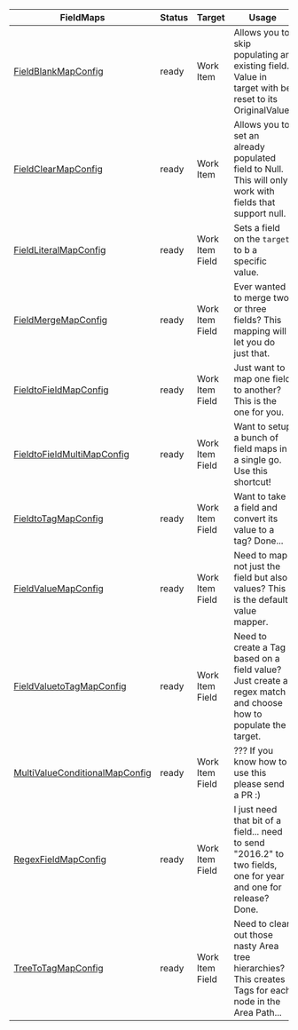 | FieldMaps | Status | Target    | Usage                              |
|------------------------|---------|---------|------------------------------------------|
| [FieldBlankMapConfig](Reference/v2/FieldMaps/FieldBlankMapConfig.md) | ready | Work Item | Allows you to skip populating an existing field. Value in target with be reset to its OriginalValue. |
| [FieldClearMapConfig](Reference/v2/FieldMaps/FieldClearMapConfig.md) | ready | Work Item | Allows you to set an already populated field to Null. This will only work with fields that support null. |
| [FieldLiteralMapConfig](Reference/v2/FieldMaps/FieldLiteralMapConfig.md) | ready | Work Item Field | Sets a field on the `target` to b a specific value. |
| [FieldMergeMapConfig](Reference/v2/FieldMaps/FieldMergeMapConfig.md) | ready | Work Item Field | Ever wanted to merge two or three fields? This mapping will let you do just that. |
| [FieldtoFieldMapConfig](Reference/v2/FieldMaps/FieldtoFieldMapConfig.md) | ready | Work Item Field | Just want to map one field to another? This is the one for you. |
| [FieldtoFieldMultiMapConfig](Reference/v2/FieldMaps/FieldtoFieldMultiMapConfig.md) | ready | Work Item Field | Want to setup a bunch of field maps in a single go. Use this shortcut! |
| [FieldtoTagMapConfig](Reference/v2/FieldMaps/FieldtoTagMapConfig.md) | ready | Work Item Field | Want to take a field and convert its value to a tag? Done... |
| [FieldValueMapConfig](Reference/v2/FieldMaps/FieldValueMapConfig.md) | ready | Work Item Field | Need to map not just the field but also values? This is the default value mapper. |
| [FieldValuetoTagMapConfig](Reference/v2/FieldMaps/FieldValuetoTagMapConfig.md) | ready | Work Item Field | Need to create a Tag based on a field value? Just create a regex match and choose how to populate the target. |
| [MultiValueConditionalMapConfig](Reference/v2/FieldMaps/MultiValueConditionalMapConfig.md) | ready | Work Item Field | ??? If you know how to use this please send a PR :) |
| [RegexFieldMapConfig](Reference/v2/FieldMaps/RegexFieldMapConfig.md) | ready | Work Item Field | I just need that bit of a field... need to send "2016.2" to two fields, one for year and one for release? Done. |
| [TreeToTagMapConfig](Reference/v2/FieldMaps/TreeToTagMapConfig.md) | ready | Work Item Field | Need to clear out those nasty Area tree hierarchies? This creates Tags for each node in the Area Path... |
